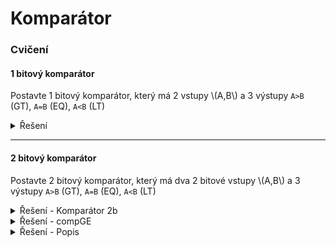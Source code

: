 # Komparátor

### Cvičení

#### 1 bitový komparátor

Postavte 1 bitový komparátor, který má 2 vstupy \\(A,B\\) a 3 výstupy `A>B` (GT), `A=B` (EQ), `A<B` (LT)

<details>
  <summary>Řešení</summary>
  <p align="center"><img src="https://raw.githubusercontent.com/jaywor1/aps/main/obrazky/comp1b.png" width="650px"></p>
</details>

---

#### 2 bitový komparátor

Postavte 2 bitový komparátor, který má dva 2 bitové vstupy \\(A,B\\) a 3 výstupy `A>B` (GT), `A=B` (EQ), `A<B` (LT)

<details>
  <summary>Řešení - Komparátor 2b</summary>
  <img src="https://raw.githubusercontent.com/jaywor1/aps/main/obrazky/comp2b.png">
</details>
<details>
  <summary>Řešení - compGE</summary>
  <p align="center"><img src="https://raw.githubusercontent.com/jaywor1/aps/main/obrazky/compge.png" width="650px"></p>
</details>
<details>
  <summary>Řešení - Popis</summary>
  Vytvořili jsme si compGE, abychom ušetřili dvě logic gaty, jelikož potřebujeme pro 2 bitový komparátor pouze GT a EQ.
</details>